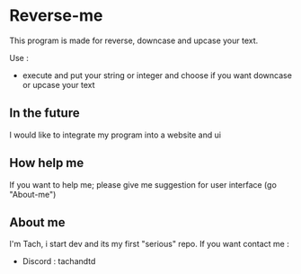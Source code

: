 # Reverse-me

This program is made for reverse, downcase and upcase your text.

Use : 

- execute and put your string or integer and choose if you want downcase or upcase your text

## In the future

I would like to integrate my program into a website and ui

## How help me

If you want to help me; please give me suggestion for user interface (go "About-me")

## About me

I'm Tach, i start dev and its my first "serious" repo.
If you want contact me : 
- Discord : tachandtd 

